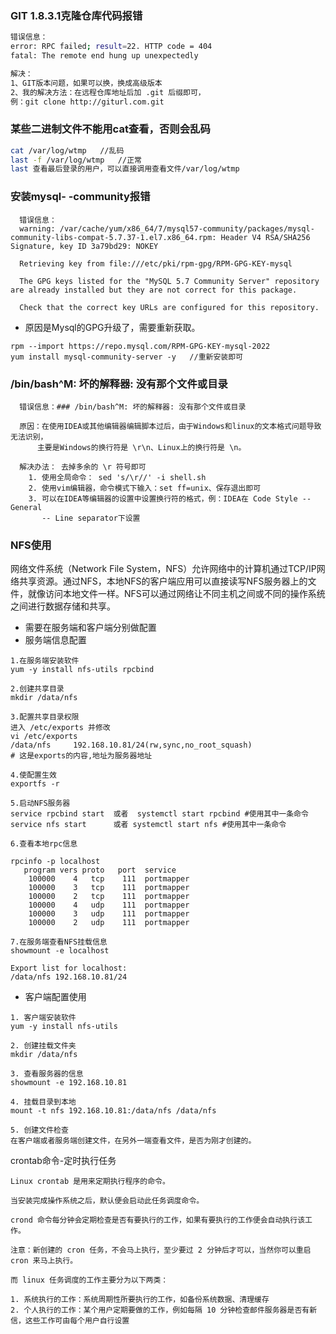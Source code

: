### GIT 1.8.3.1克隆仓库代码报错
````bash
错误信息：
error: RPC failed; result=22. HTTP code = 404
fatal: The remote end hung up unexpectedly

解决：
1、GIT版本问题，如果可以换，换成高级版本
2、我的解决方法：在远程仓库地址后加 .git 后缀即可，
例：git clone http://giturl.com.git
````

### 某些二进制文件不能用cat查看，否则会乱码

````bash
cat /var/log/wtmp	//乱码
last -f /var/log/wtmp	//正常
last 查看最后登录的用户，可以直接调用查看文件/var/log/wtmp
````

### 安装mysql- -community报错

```shell
  错误信息：
  warning: /var/cache/yum/x86_64/7/mysql57-community/packages/mysql-community-libs-compat-5.7.37-1.el7.x86_64.rpm: Header V4 RSA/SHA256 Signature, key ID 3a79bd29: NOKEY

  Retrieving key from file:///etc/pki/rpm-gpg/RPM-GPG-KEY-mysql

  The GPG keys listed for the "MySQL 5.7 Community Server" repository are already installed but they are not correct for this package.

  Check that the correct key URLs are configured for this repository.
```

- 原因是Mysql的GPG升级了，需要重新获取。

```shell
rpm --import https://repo.mysql.com/RPM-GPG-KEY-mysql-2022
yum install mysql-community-server -y	//重新安装即可
```
### /bin/bash^M: 坏的解释器: 没有那个文件或目录

```shell
  错误信息：### /bin/bash^M: 坏的解释器: 没有那个文件或目录

  原因：在使用IDEA或其他编辑器编辑脚本过后，由于Windows和linux的文本格式问题导致无法识别，
      主要是Windows的换行符是 \r\n、Linux上的换行符是 \n。

  解决办法： 去掉多余的 \r 符号即可
    1. 使用全局命令： sed 's/\r//' -i shell.sh
    2. 使用vim编辑器，命令模式下输入：set ff=unix、保存退出即可
    3. 可以在IDEA等编辑器的设置中设置换行符的格式，例：IDEA在 Code Style -- General
       -- Line separator下设置
```

### NFS使用

网络文件系统（Network File System，NFS）允许网络中的计算机通过TCP/IP网络共享资源。通过NFS，本地NFS的客户端应用可以直接读写NFS服务器上的文件，就像访问本地文件一样。NFS可以通过网络让不同主机之间或不同的操作系统之间进行数据存储和共享。
- 需要在服务端和客户端分别做配置
- 服务端信息配置

```shell
1.在服务端安装软件
yum -y install nfs-utils rpcbind

2.创建共享目录
mkdir /data/nfs

3.配置共享目录权限
进入 /etc/exports 并修改
vi /etc/exports
/data/nfs     192.168.10.81/24(rw,sync,no_root_squash)
# 这是exports的内容,地址为服务器地址

4.使配置生效
exportfs -r

5.启动NFS服务器
service rpcbind start  或者  systemctl start rpcbind #使用其中一条命令
service nfs start      或者 systemctl start nfs #使用其中一条命令

6.查看本地rpc信息

rpcinfo -p localhost
   program vers proto   port  service
    100000    4   tcp    111  portmapper
    100000    3   tcp    111  portmapper
    100000    2   tcp    111  portmapper
    100000    4   udp    111  portmapper
    100000    3   udp    111  portmapper
    100000    2   udp    111  portmapper

7.在服务端查看NFS挂载信息
showmount -e localhost

Export list for localhost:
/data/nfs 192.168.10.81/24
```

- 客户端配置使用

```shell
1. 客户端安装软件
yum -y install nfs-utils

2. 创建挂载文件夹
mkdir /data/nfs

3. 查看服务器的信息
showmount -e 192.168.10.81

4. 挂载目录到本地
mount -t nfs 192.168.10.81:/data/nfs /data/nfs

5. 创建文件检查
在客户端或者服务端创建文件，在另外一端查看文件，是否为刚才创建的。
```

crontab命令-定时执行任务
```shell
Linux crontab 是用来定期执行程序的命令。

当安装完成操作系统之后，默认便会启动此任务调度命令。

crond 命令每分钟会定期检查是否有要执行的工作，如果有要执行的工作便会自动执行该工作。

注意：新创建的 cron 任务，不会马上执行，至少要过 2 分钟后才可以，当然你可以重启 cron 来马上执行。

而 linux 任务调度的工作主要分为以下两类：

1. 系统执行的工作：系统周期性所要执行的工作，如备份系统数据、清理缓存
2. 个人执行的工作：某个用户定期要做的工作，例如每隔 10 分钟检查邮件服务器是否有新信，这些工作可由每个用户自行设置
```
